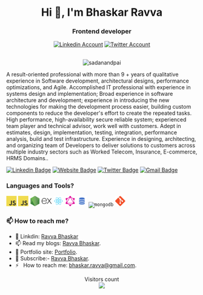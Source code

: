 <h1 align="center">Hi 👋, I'm Bhaskar Ravva</h1>
<h3 align="center">Frontend developer</h3>

<div align=center>
  <a href="https://www.linkedin.com/in/sadanandpai/"><img src="https://cdn.worldvectorlogo.com/logos/linkedin-icon-2.svg" title="Linkedin" alt="Linkedin Account" width="30"/></a>
  <a href="https://twitter.com/paicube"><img src="https://cdn.worldvectorlogo.com/logos/twitter-6.svg" title="Twitter" alt="Twitter Account" width="40"/></a>
  <br><br>
 <p><img src="https://komarev.com/ghpvc/?username=sadanandpai" alt="sadanandpai" /></p>
</div>

A result-oriented professional with more than 9 + years of qualitative experience in Software development, architectural designs, performance optimizations, and Agile. Accomplished IT professional with experience in systems design and implementation; Broad experience in software architecture and development; experience in introducing the new technologies for making the development process easier, building custom components to reduce the developer's effort to create the repeated tasks. High performance, high-availability secure reliable system; experienced team player and technical advisor, work well with customers. Adept in estimates, design, implementation, testing, integration, performance analysis, build and test infrastructure. Experience in designing, architecting, and organizing team of Developers to deliver solutions to customers across multiple industry sectors such as Worked Telecom, Insurance, E-commerce, HRMS Domains..  

[![Linkedin Badge](https://img.shields.io/badge/-LinkedIn-0e76a8?style=flat-square&logo=Linkedin&logoColor=white)](https://www.linkedin.com/in/bhaskarravva/)
[![Website Badge](https://img.shields.io/badge/Website-3b5998?style=flat-square&logo=google-chrome&logoColor=white)](http://bhaskarravva.in/)
[![Twitter Badge](https://img.shields.io/badge/-Twitter-00acee?style=flat-square&logo=Twitter&logoColor=white)](https://twitter.com/ravva_bhaskar)
[![Gmail Badge](https://img.shields.io/badge/-bhaskar.ravva@gmail.com-c14438?style=flat-square&logo=Gmail&logoColor=white&link=bhaskar.ravva@gmail.com)](mailto:bhaskar.ravva@gmail.com)

### Languages and Tools?
  
<code><img height="27" src="https://raw.githubusercontent.com/github/explore/80688e429a7d4ef2fca1e82350fe8e3517d3494d/topics/javascript/javascript.png" alt=""></code>
<code><img height="27" src="https://raw.githubusercontent.com/github/explore/80688e429a7d4ef2fca1e82350fe8e3517d3494d/topics/javascript/javascript.png" alt="javascript"></code>
<code><img height="27" src="https://raw.githubusercontent.com/github/explore/80688e429a7d4ef2fca1e82350fe8e3517d3494d/topics/nodejs/nodejs.png" alt="nodejs"></code>
<code><img height="27" src="https://raw.githubusercontent.com/devicons/devicon/master/icons/express/express-original.svg" alt="expressjs"></code>
<code><img height="27" src="https://raw.githubusercontent.com/github/explore/80688e429a7d4ef2fca1e82350fe8e3517d3494d/topics/react/react.png" alt="react"></code>
<code><img height="27" src="https://raw.githubusercontent.com/github/explore/80688e429a7d4ef2fca1e82350fe8e3517d3494d/topics/graphql/graphql.png" alt="graphql"></code>
<code><img height="27" src="https://raw.githubusercontent.com/github/explore/80688e429a7d4ef2fca1e82350fe8e3517d3494d/topics/sql/sql.png" alt="sql"></code>
<code><img height="27" src="https://encrypted-tbn0.gstatic.com/images?q=tbn%3AANd9GcSTTzPAw-55ssm1Im594xYZ9eRQu2JylrkYLg&usqp=CAU" alt="mongodb"></code>
<code><img height="27" src="https://raw.githubusercontent.com/devicons/devicon/master/icons/git/git-original.svg" alt="git"></code>


### 📫 How to reach me?
  
- 💬 Linkdin: [Ravva Bhaskar](https://www.linkedin.com/in/bhaskarravva/)
- 📫 Read my blogs: [Ravva Bhaskar](https://medium.com/@ravva.bhaskar).
- 🎯 Portfolio site: [Portfolio](http://bhaskarravva.in/).
- 🔔 Subscribe:- [Ravva Bhaskar](https://www.youtube.com/channel/UCgpR1VrcZ_H9Ns-Zs_VOs1g).
- ⚡ &nbsp; How to reach me: bhaskar.ravva@gmail.com.


<p align="center"> 
  Visitors count<br>
  <img src="https://profile-counter.glitch.me/RavvaBhaskar/count.svg" />
</p>
